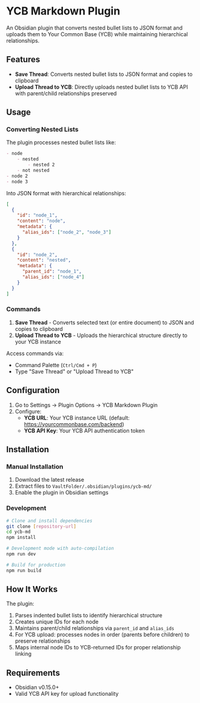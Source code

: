 # YCB Markdown Plugin

An Obsidian plugin that converts nested bullet lists to JSON format and uploads them to Your Common Base (YCB) while maintaining hierarchical relationships.

## Features

- **Save Thread**: Converts nested bullet lists to JSON format and copies to clipboard
- **Upload Thread to YCB**: Directly uploads nested bullet lists to YCB API with parent/child relationships preserved

## Usage

### Converting Nested Lists

The plugin processes nested bullet lists like:
```markdown
- node
    - nested
        - nested 2
    - not nested
- node 2
- node 3
```

Into JSON format with hierarchical relationships:
```json
[
  {
    "id": "node_1",
    "content": "node",
    "metadata": {
      "alias_ids": ["node_2", "node_3"]
    }
  },
  {
    "id": "node_2", 
    "content": "nested",
    "metadata": {
      "parent_id": "node_1",
      "alias_ids": ["node_4"]
    }
  }
]
```

### Commands

1. **Save Thread** - Converts selected text (or entire document) to JSON and copies to clipboard
2. **Upload Thread to YCB** - Uploads the hierarchical structure directly to your YCB instance

Access commands via:
- Command Palette (`Ctrl/Cmd + P`)
- Type "Save Thread" or "Upload Thread to YCB"

## Configuration

1. Go to Settings → Plugin Options → YCB Markdown Plugin
2. Configure:
   - **YCB URL**: Your YCB instance URL (default: https://yourcommonbase.com/backend)
   - **YCB API Key**: Your YCB API authentication token

## Installation

### Manual Installation
1. Download the latest release
2. Extract files to `VaultFolder/.obsidian/plugins/ycb-md/`
3. Enable the plugin in Obsidian settings

### Development
```bash
# Clone and install dependencies
git clone [repository-url]
cd ycb-md
npm install

# Development mode with auto-compilation
npm run dev

# Build for production
npm run build
```

## How It Works

The plugin:
1. Parses indented bullet lists to identify hierarchical structure
2. Creates unique IDs for each node
3. Maintains parent/child relationships via `parent_id` and `alias_ids`
4. For YCB upload: processes nodes in order (parents before children) to preserve relationships
5. Maps internal node IDs to YCB-returned IDs for proper relationship linking

## Requirements

- Obsidian v0.15.0+
- Valid YCB API key for upload functionality